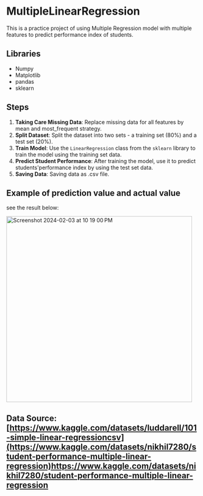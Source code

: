 # MultipleLinearRegression

This is a practice project of using  Multiple Regression model with multiple features to predict performance index of students.

## Libraries

- Numpy
- Matplotlib
- pandas
- sklearn

## Steps

1. **Taking Care Missing Data**:  Replace missing data for all features by mean and most_frequent strategy.
1. **Split Dataset**: Split the dataset into two sets - a training set (80%) and a test set (20%).
2. **Train Model**: Use the `LinearRegression` class from the `sklearn` library to train the model using the training set data.
3. **Predict Student Performance**: After training the model, use it to predict students'performance index by using the test set data.
4. **Saving Data**: Saving data as .csv file.


## Example of prediction value and actual value

see the result below:

<img width="487" alt="Screenshot 2024-02-03 at 10 19 00 PM" src="https://github.com/SukprasarnRatt/MultipleLinearRegression/assets/74826344/ce874671-b4a1-4565-b028-1bed44bd6b3c">




## Data Source: [https://www.kaggle.com/datasets/luddarell/101-simple-linear-regressioncsv](https://www.kaggle.com/datasets/nikhil7280/student-performance-multiple-linear-regression)https://www.kaggle.com/datasets/nikhil7280/student-performance-multiple-linear-regression

